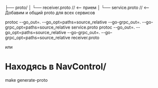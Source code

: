├── proto/
│   └── receiver.proto          // <-- прием
│   └── service.proto           // <-- Добавим и общий proto для всех сервисов


protoc --go_out=. --go_opt=paths=source_relative --go-grpc_out=. --go-grpc_opt=paths=source_relative service.proto
protoc --go_out=. --go_opt=paths=source_relative --go-grpc_out=. --go-grpc_opt=paths=source_relative receiver.proto

или
# Находясь в NavControl/
make generate-proto
